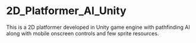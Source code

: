 # 2D_Platformer_AI_Unity
This is a 2D platformer developed in Unity game engine with pathfinding AI along with mobile onscreen controls and few sprite resources.
